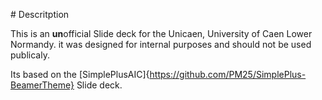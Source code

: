 # Descritption 

This is an **un**official Slide deck for the Unicaen, University of Caen Lower Normandy. 
it was designed for internal purposes and should not be used publicaly. 

Its based on the [SimplePlusAIC]{https://github.com/PM25/SimplePlus-BeamerTheme} Slide deck. 
